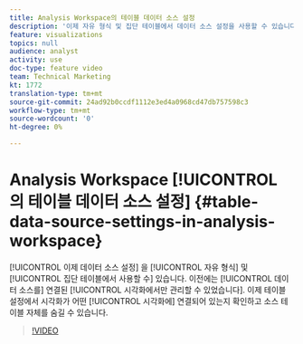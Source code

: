 ```yaml
---
title: Analysis Workspace의 테이블 데이터 소스 설정
description: '이제 자유 형식 및 집단 테이블에서 데이터 소스 설정을 사용할 수 있습니다. 이전에는 연결된 시각화에서만 데이터 소스를 관리할 수 있었습니다. 이제 테이블 설정에서 시각화가 어떤 요소와 연결되어 있는지 확인하고 소스 테이블 자체를 숨길 수 있습니다. '
feature: visualizations
topics: null
audience: analyst
activity: use
doc-type: feature video
team: Technical Marketing
kt: 1772
translation-type: tm+mt
source-git-commit: 24ad92b0ccdf1112e3ed4a0968cd47db757598c3
workflow-type: tm+mt
source-wordcount: '0'
ht-degree: 0%

---
```



# Analysis Workspace [!UICONTROL 의 테이블 데이터 소스 설정] {#table-data-source-settings-in-analysis-workspace}

[!UICONTROL 이제 데이터 소스 설정] 을 [!UICONTROL 자유 형식] 및 [!UICONTROL 집단 테이블에서 사용할 수] 있습니다. 이전에는 [!UICONTROL 데이터 소스를] 연결된 [!UICONTROL 시각화에서만 관리할 수 있었습니다]. 이제 테이블 설정에서 시각화가 어떤 [!UICONTROL 시각화에] 연결되어 있는지 확인하고 소스 테이블 자체를 숨길 수 있습니다.

>[!VIDEO](https://video.tv.adobe.com/v/23558/?quality=12)
